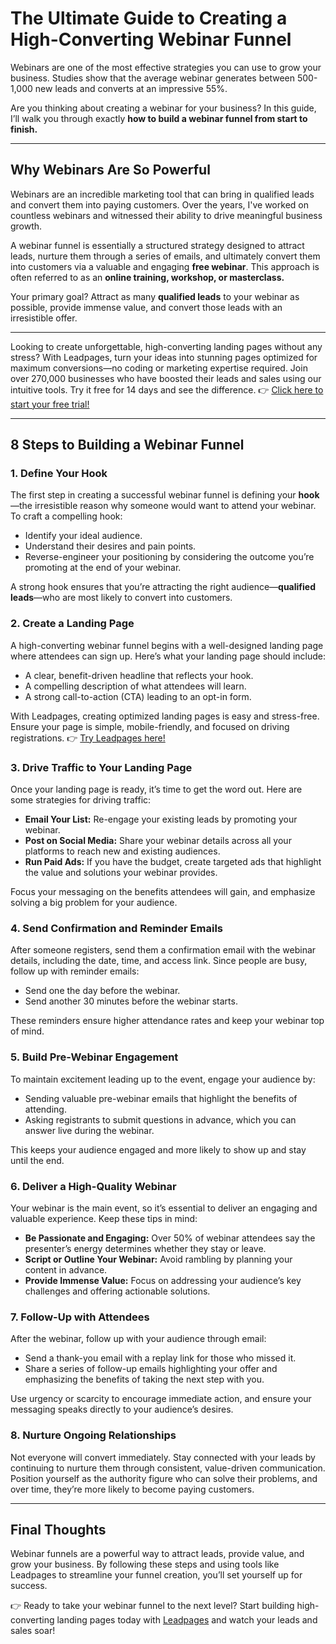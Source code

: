 # The Ultimate Guide to Creating a High-Converting Webinar Funnel

Webinars are one of the most effective strategies you can use to grow your business. Studies show that the average webinar generates between 500-1,000 new leads and converts at an impressive 55%. 

Are you thinking about creating a webinar for your business? In this guide, I’ll walk you through exactly **how to build a webinar funnel from start to finish.**

---

## Why Webinars Are So Powerful

Webinars are an incredible marketing tool that can bring in qualified leads and convert them into paying customers. Over the years, I've worked on countless webinars and witnessed their ability to drive meaningful business growth.

A webinar funnel is essentially a structured strategy designed to attract leads, nurture them through a series of emails, and ultimately convert them into customers via a valuable and engaging **free webinar**. This approach is often referred to as an **online training, workshop, or masterclass.**

Your primary goal? Attract as many **qualified leads** to your webinar as possible, provide immense value, and convert those leads with an irresistible offer.

---

Looking to create unforgettable, high-converting landing pages without any stress? With Leadpages, turn your ideas into stunning pages optimized for maximum conversions—no coding or marketing expertise required. Join over 270,000 businesses who have boosted their leads and sales using our intuitive tools. Try it free for 14 days and see the difference. 👉 [Click here to start your free trial!](https://bit.ly/LEadPages)

---

## 8 Steps to Building a Webinar Funnel

### 1. Define Your Hook

The first step in creating a successful webinar funnel is defining your **hook**—the irresistible reason why someone would want to attend your webinar. To craft a compelling hook:

- Identify your ideal audience.
- Understand their desires and pain points.
- Reverse-engineer your positioning by considering the outcome you’re promoting at the end of your webinar.

A strong hook ensures that you’re attracting the right audience—**qualified leads**—who are most likely to convert into customers.

### 2. Create a Landing Page

A high-converting webinar funnel begins with a well-designed landing page where attendees can sign up. Here’s what your landing page should include:

- A clear, benefit-driven headline that reflects your hook.
- A compelling description of what attendees will learn.
- A strong call-to-action (CTA) leading to an opt-in form.

With Leadpages, creating optimized landing pages is easy and stress-free. Ensure your page is simple, mobile-friendly, and focused on driving registrations. 👉 [Try Leadpages here!](https://bit.ly/LEadPages)

### 3. Drive Traffic to Your Landing Page

Once your landing page is ready, it’s time to get the word out. Here are some strategies for driving traffic:

- **Email Your List:** Re-engage your existing leads by promoting your webinar.
- **Post on Social Media:** Share your webinar details across all your platforms to reach new and existing audiences.
- **Run Paid Ads:** If you have the budget, create targeted ads that highlight the value and solutions your webinar provides.

Focus your messaging on the benefits attendees will gain, and emphasize solving a big problem for your audience.

### 4. Send Confirmation and Reminder Emails

After someone registers, send them a confirmation email with the webinar details, including the date, time, and access link. Since people are busy, follow up with reminder emails:

- Send one the day before the webinar.
- Send another 30 minutes before the webinar starts.

These reminders ensure higher attendance rates and keep your webinar top of mind.

### 5. Build Pre-Webinar Engagement

To maintain excitement leading up to the event, engage your audience by:

- Sending valuable pre-webinar emails that highlight the benefits of attending.
- Asking registrants to submit questions in advance, which you can answer live during the webinar.

This keeps your audience engaged and more likely to show up and stay until the end.

### 6. Deliver a High-Quality Webinar

Your webinar is the main event, so it’s essential to deliver an engaging and valuable experience. Keep these tips in mind:

- **Be Passionate and Engaging:** Over 50% of webinar attendees say the presenter’s energy determines whether they stay or leave.
- **Script or Outline Your Webinar:** Avoid rambling by planning your content in advance.
- **Provide Immense Value:** Focus on addressing your audience’s key challenges and offering actionable solutions.

### 7. Follow-Up with Attendees

After the webinar, follow up with your audience through email:

- Send a thank-you email with a replay link for those who missed it.
- Share a series of follow-up emails highlighting your offer and emphasizing the benefits of taking the next step with you.

Use urgency or scarcity to encourage immediate action, and ensure your messaging speaks directly to your audience’s desires.

### 8. Nurture Ongoing Relationships

Not everyone will convert immediately. Stay connected with your leads by continuing to nurture them through consistent, value-driven communication. Position yourself as the authority figure who can solve their problems, and over time, they’re more likely to become paying customers.

---

## Final Thoughts

Webinar funnels are a powerful way to attract leads, provide value, and grow your business. By following these steps and using tools like Leadpages to streamline your funnel creation, you’ll set yourself up for success.

👉 Ready to take your webinar funnel to the next level? Start building high-converting landing pages today with [Leadpages](https://bit.ly/LEadPages) and watch your leads and sales soar!

